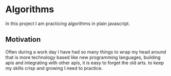 # Algorithms

In this project I am practicing algorithms in plain javascript.

## Motivation

Often during a work day I have had so many things to wrap my head around that is more technology based like new programming languages, building apis and integrating with other apis, it is easy to forget the old arts. to keep my skills crisp and growing I need to practice.